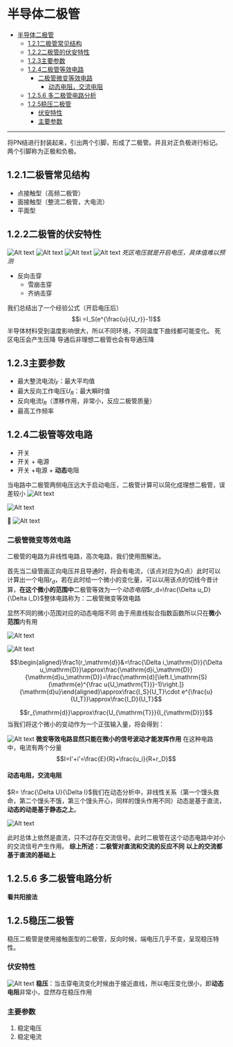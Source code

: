 # 半导体二极管  


<!-- @import "[TOC]" {cmd="toc" depthFrom=1 depthTo=6 orderedList=false} -->

<!-- code_chunk_output -->

- [半导体二极管](#半导体二极管)
  - [1.2.1二极管常见结构](#121二极管常见结构)
  - [1.2.2二极管的伏安特性](#122二极管的伏安特性)
  - [1.2.3主要参数](#123主要参数)
  - [1.2.4二极管等效电路](#124二极管等效电路)
    - [二极管微变等效电路](#二极管微变等效电路)
      - [动态电阻，交流电阻](#动态电阻交流电阻)
  - [1.2.5.6 多二极管电路分析](#1256-多二极管电路分析)
  - [1.2.5稳压二极管](#125稳压二极管)
    - [伏安特性](#伏安特性)
    - [主要参数](#主要参数)

<!-- /code_chunk_output -->


---

将PN结进行封装起来，引出两个引脚，形成了二极管。并且对正负极进行标记。两个引脚称为正极和负极。

## 1.2.1二极管常见结构  

- 点接触型（高频二极管）
- 面接触型（整流二极管，大电流）
- 平面型

## 1.2.2二极管的伏安特性  

![Alt text](image-5.png)
![Alt text](image-6.png)
![Alt text](image-8.png)
![Alt text](image-9.png)
*死区电压就是开启电压，具体值难以预测*

- 反向击穿
  - 雪崩击穿
  - 齐纳击穿

我们总结出了一个经验公式（开启电压后）
$$i =I_S(e^{\frac{u}{U_r}}-1)$$
半导体材料受到温度影响很大，所以不同环境，不同温度下曲线都可能变化。
死区电压会产生压降
导通后非理想二极管也会有导通压降

## 1.2.3主要参数

- 最大整流电流$I_F$：最大平均值
- 最大反向工作电压$U_R$：最大瞬时值
- 反向电流$I_R$（漂移作用，非常小，反应二极管质量）
- 最高工作频率

## 1.2.4二极管等效电路

- 开关
- 开关 + 电源
- 开关 +电源 + **动态**电阻


当电路中二极管两侧电压远大于启动电压，二极管计算可以简化成理想二极管，误差较小
![Alt text](image-10.png)


![Alt text](image-16.png)

:stars:
![Alt text](image-17.png)

### 二极管微变等效电路

二极管的电路为非线性电路，高次电路，我们使用图解法。

首先当二级管画正向电压并且导通时，将会有电流，（该点对应为Q点）此时可以计算出一个电阻$r_d$，若在此时给一个微小的变化量，可以以用该点的切线今昔计算，**在这个微小的范围中**二极管等效为一个*动态电阻*$r_d=\frac{\Delta u_D}{\Delta i_D}$整体电路称为：二极管微变等效电路

显然不同的微小范围对应的动态电阻不同
由于用直线拟合指数函数所以只在**微小范围**内有用

![Alt text](image-12.png)

![Alt text](image-13.png)

$$\begin{aligned}\frac1{r_\mathrm{d}}&=\frac{\Delta i_\mathrm{D}}{\Delta u_\mathrm{D}}\approx\frac{\mathrm{d}i_\mathrm{D}}{\mathrm{d}u_\mathrm{D}}=\frac{\mathrm{d}[\left.I_\mathrm{S}(\mathrm{e}^{\frac u{U_\mathrm{T}}}-1)\right.]}{\mathrm{d}u}\end{aligned}\approx\frac{I_S}{U_T}\cdot e^{\frac{u}{U_T}}\approx\frac{I_D}{U_T}$$

$$r_{\mathrm{d}}\approx\frac{U_{\mathrm{T}}}{I_{\mathrm{D}}}$$
当我们将这个微小的变动作为一个正弦输入量，将会得到：

![Alt text](image-14.png)
**微变等效电路显然只能在微小的信号波动才能发挥作用**
在这种电路中，电流有两个分量
$$I=I'+i'=\frac{E}{R}+\frac{u_i}{R+r_D}$$

#### 动态电阻，交流电阻

$R= \frac{\Delta U}{\Delta I}$我们在动态分析中，非线性关系（第一个馒头救命，第二个馒头不饿，第三个馒头开心，同样的馒头作用不同）动态是基于直流，**动态的动是基于静态之上**。

![Alt text](image-11.png)

此时总体上依然是直流，只不过存在交流信号。此时二极管在这个动态电路中对小的交流信号产生作用。
**综上所述：二极管对直流和交流的反应不同**
**以上的交流都基于直流的基础上**

## 1.2.5.6 多二极管电路分析

**看共阳接法**

## 1.2.5稳压二极管

稳压二极管是使用接触面型的二极管，反向时候，端电压几乎不变，呈现稳压特性。

### 伏安特性

![Alt text](image-18.png)
**稳压**：当击穿电流变化时候由于接近直线，所以电压变化很小，即**动态电阻**非常小，显然存在稳压作用

### 主要参数

1. 稳定电压
2. 稳定电流



